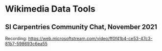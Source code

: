 # Wikimedia Data Tools

## SI Carpentries Community Chat, November 2021

Recording: https://web.microsoftstream.com/video/ff0f41b4-ce53-47c3-81b7-598693c6ea55